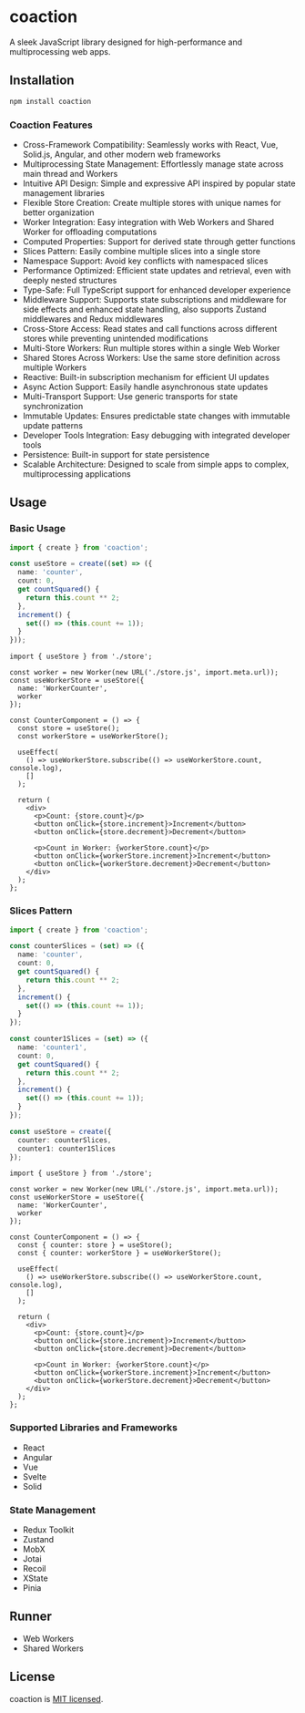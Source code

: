 # coaction

A sleek JavaScript library designed for high-performance and multiprocessing web apps.

## Installation

```bash
npm install coaction
```

### Coaction Features

- Cross-Framework Compatibility: Seamlessly works with React, Vue, Solid.js, Angular, and other modern web frameworks
- Multiprocessing State Management: Effortlessly manage state across main thread and Workers
- Intuitive API Design: Simple and expressive API inspired by popular state management libraries
- Flexible Store Creation: Create multiple stores with unique names for better organization
- Worker Integration: Easy integration with Web Workers and Shared Worker for offloading computations
- Computed Properties: Support for derived state through getter functions
- Slices Pattern: Easily combine multiple slices into a single store
- Namespace Support: Avoid key conflicts with namespaced slices
- Performance Optimized: Efficient state updates and retrieval, even with deeply nested structures
- Type-Safe: Full TypeScript support for enhanced developer experience
- Middleware Support: Supports state subscriptions and middleware for side effects and enhanced state handling, also supports Zustand middlewares and Redux middlewares
- Cross-Store Access: Read states and call functions across different stores while preventing unintended modifications
- Multi-Store Workers: Run multiple stores within a single Web Worker
- Shared Stores Across Workers: Use the same store definition across multiple Workers
- Reactive: Built-in subscription mechanism for efficient UI updates
- Async Action Support: Easily handle asynchronous state updates
- Multi-Transport Support: Use generic transports for state synchronization
- Immutable Updates: Ensures predictable state changes with immutable update patterns
- Developer Tools Integration: Easy debugging with integrated developer tools
- Persistence: Built-in support for state persistence
- Scalable Architecture: Designed to scale from simple apps to complex, multiprocessing applications

## Usage

### Basic Usage

```ts
import { create } from 'coaction';

const useStore = create((set) => ({
  name: 'counter',
  count: 0,
  get countSquared() {
    return this.count ** 2;
  },
  increment() {
    set(() => (this.count += 1));
  }
}));
```

```tsx
import { useStore } from './store';

const worker = new Worker(new URL('./store.js', import.meta.url));
const useWorkerStore = useStore({
  name: 'WorkerCounter',
  worker
});

const CounterComponent = () => {
  const store = useStore();
  const workerStore = useWorkerStore();

  useEffect(
    () => useWorkerStore.subscribe(() => useWorkerStore.count, console.log),
    []
  );

  return (
    <div>
      <p>Count: {store.count}</p>
      <button onClick={store.increment}>Increment</button>
      <button onClick={store.decrement}>Decrement</button>

      <p>Count in Worker: {workerStore.count}</p>
      <button onClick={workerStore.increment}>Increment</button>
      <button onClick={workerStore.decrement}>Decrement</button>
    </div>
  );
};
```

### Slices Pattern

```ts
import { create } from 'coaction';

const counterSlices = (set) => ({
  name: 'counter',
  count: 0,
  get countSquared() {
    return this.count ** 2;
  },
  increment() {
    set(() => (this.count += 1));
  }
});

const counter1Slices = (set) => ({
  name: 'counter1',
  count: 0,
  get countSquared() {
    return this.count ** 2;
  },
  increment() {
    set(() => (this.count += 1));
  }
});

const useStore = create({
  counter: counterSlices,
  counter1: counter1Slices
});
```

```tsx
import { useStore } from './store';

const worker = new Worker(new URL('./store.js', import.meta.url));
const useWorkerStore = useStore({
  name: 'WorkerCounter',
  worker
});

const CounterComponent = () => {
  const { counter: store } = useStore();
  const { counter: workerStore } = useWorkerStore();

  useEffect(
    () => useWorkerStore.subscribe(() => useWorkerStore.count, console.log),
    []
  );

  return (
    <div>
      <p>Count: {store.count}</p>
      <button onClick={store.increment}>Increment</button>
      <button onClick={store.decrement}>Decrement</button>

      <p>Count in Worker: {workerStore.count}</p>
      <button onClick={workerStore.increment}>Increment</button>
      <button onClick={workerStore.decrement}>Decrement</button>
    </div>
  );
};
```

### Supported Libraries and Frameworks

- React
- Angular
- Vue
- Svelte
- Solid

### State Management

- Redux Toolkit
- Zustand
- MobX
- Jotai
- Recoil
- XState
- Pinia

## Runner

- Web Workers
- Shared Workers

## License

coaction is [MIT licensed](./LICENSE).
